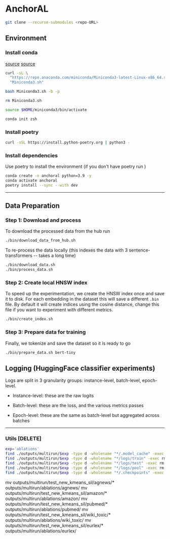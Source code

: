 # AnchorAL


```bash
git clone --recurse-submodules <repo-URL>
```

## Environment

### Install conda

[source](https://educe-ubc.github.io/conda.html)
[source](https://developers.google.com/earth-engine/guides/python_install-conda)

```bash
curl -sL \
  "https://repo.anaconda.com/miniconda/Miniconda3-latest-Linux-x86_64.sh" > \
  "Miniconda3.sh"

bash Miniconda3.sh -b -p

rm Miniconda3.sh

source $HOME/miniconda3/bin/activate

conda init zsh
```

### Install poetry

```bash
curl -sSL https://install.python-poetry.org | python3 -
```

### Install dependencies
Use poetry to install the environment (if you don't have poetry run )

```bash
conda create -n anchoral python=3.9 -y
conda activate anchoral
poetry install --sync --with dev
```


---


## Data Preparation

### Step 1: Download and process

To download the processed data from the hub run

```bash
./bin/download_data_from_hub.sh
```

To re-process the data locally (this indexes the data with 3 sentence-transformers -- takes a long time)

```bash
./bin/download_data.sh
./bin/process_data.sh
```

### Step 2: Create local HNSW index

To speed up the experimentation, we create the HNSW index once and save it to disk. For each embedding in the dataset this will save a different `.bin` file. By default it will create indices using the cosine distance, change this file if you want to experiment with different metrics. 

```bash
./bin/create_index.sh
```

### Step 3: Prepare data for training

Finally, we tokenize and save the dataset so it is ready to go

```bash
./bin/prepare_data.sh bert-tiny
```


## Logging (HuggingFace classifier experiments)

Logs are split in 3 granularity groups: instance-level, batch-level, epoch-level.

- Instance-level: these are the raw logits

- Batch-level: these are the loss, and the various metrics passes

- Epoch-level: these are the same as batch-level but aggregated across batches



----

### Utils [DELETE]

```bash
exp='ablations'
find ./outputs/multirun/$exp -type d -wholename "*/.model_cache" -exec rm -rf {} +
find ./outputs/multirun/$exp -type d -wholename "*/logs/train" -exec rm -rf {} +
find ./outputs/multirun/$exp -type d -wholename "*/logs/test" -exec rm -rf {} +
find ./outputs/multirun/$exp -type d -wholename "*/logs/pool" -exec rm -rf {} +
find ./outputs/multirun/$exp -type d -wholename "*/.checkpoints" -exec rm -rf {} +
```

mv outputs/multirun/test_new_kmeans_sil/agnews/* outputs/multirun/ablations/agnews/
mv outputs/multirun/test_new_kmeans_sil/amazon/* outputs/multirun/ablations/amazon/
mv outputs/multirun/test_new_kmeans_sil/pubmed/* outputs/multirun/ablations/pubmed/
mv outputs/multirun/test_new_kmeans_sil/wiki_toxic/* outputs/multirun/ablations/wiki_toxic/
mv outputs/multirun/test_new_kmeans_sil/eurlex/* outputs/multirun/ablations/eurlex/